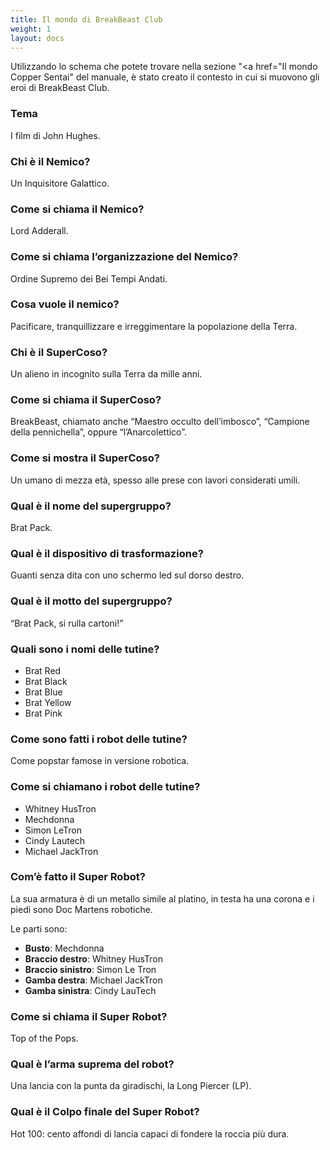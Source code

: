 ```yaml
---
title: Il mondo di BreakBeast Club
weight: 1
layout: docs
---
```

Utilizzando lo schema che potete trovare nella sezione "<a href="Il mondo Copper Sentai" del manuale, è stato creato il contesto in cui si muovono gli eroi di BreakBeast Club.

### Tema

I film di John Hughes.

### Chi è il Nemico?

Un Inquisitore Galattico.

### Come si chiama il Nemico?

Lord Adderall.

### Come si chiama l’organizzazione del Nemico?

Ordine Supremo dei Bei Tempi Andati.

### Cosa vuole il nemico?

Pacificare, tranquillizzare e irreggimentare la popolazione della Terra.

### Chi è il SuperCoso?

Un alieno in incognito sulla Terra da mille anni.

### Come si chiama il SuperCoso?

BreakBeast, chiamato anche “Maestro occulto dell’imbosco”, “Campione della pennichella”, oppure “l’Anarcolettico”.

### Come si mostra il SuperCoso?

Un umano di mezza età, spesso alle prese con lavori considerati umili.

### Qual è il nome del supergruppo?

Brat Pack.

### Qual è il dispositivo di trasformazione?

Guanti senza dita con uno schermo led sul dorso destro.

### Qual è il motto del supergruppo?

“Brat Pack, si rulla cartoni!”

### Quali sono i nomi delle tutine?

*   Brat Red
*   Brat Black
*   Brat Blue
*   Brat Yellow
*   Brat Pink

### Come sono fatti i robot delle tutine?

Come popstar famose in versione robotica.

### Come si chiamano i robot delle tutine?

*   Whitney HusTron
*   Mechdonna
*   Simon LeTron
*   Cindy Lautech
*   Michael JackTron

### Com’è fatto il Super Robot?

La sua armatura è di un metallo simile al platino, in testa ha una corona e i piedi sono Doc Martens robotiche.

Le parti sono:

*   <b>Busto</b>: Mechdonna
*   <b>Braccio destro</b>: Whitney HusTron
*   <b>Braccio sinistro</b>: Simon Le Tron
*   <b>Gamba destra</b>: Michael JackTron
*   <b>Gamba sinistra</b>: Cindy LauTech

### Come si chiama il Super Robot?

Top of the Pops.

### Qual è l’arma suprema del robot?

Una lancia con la punta da giradischi, la Long Piercer (LP).

### Qual è il Colpo finale del Super Robot?

Hot 100: cento affondi di lancia capaci di fondere la roccia più dura.
